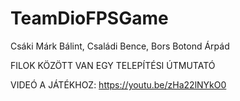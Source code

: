 # TeamDioFPSGame
 Csáki Márk Bálint, Családi Bence, Bors Botond Árpád

FILOK KÖZÖTT VAN EGY TELEPÍTÉSI ÚTMUTATÓ

VIDEÓ A JÁTÉKHOZ:
https://youtu.be/zHa22lNYkO0
